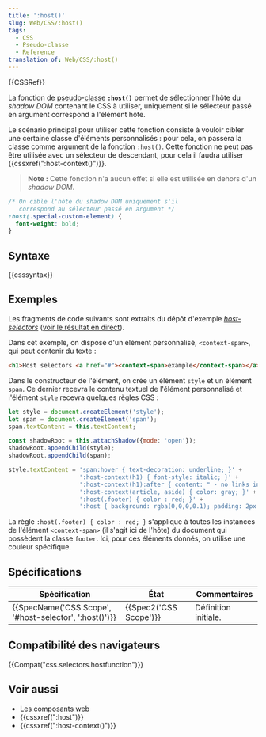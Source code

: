```yaml
---
title: ':host()'
slug: Web/CSS/:host()
tags:
  - CSS
  - Pseudo-classe
  - Reference
translation_of: Web/CSS/:host()
---
```

{{CSSRef}}

La fonction de [pseudo-classe](/fr/docs/Web/CSS/Pseudo-classes) **`:host()`** permet de sélectionner l'hôte du _shadow DOM_ contenant le CSS à utiliser, uniquement si le sélecteur passé en argument correspond à l'élément hôte.

Le scénario principal pour utiliser cette fonction consiste à vouloir cibler une certaine classe d'éléments personnalisés : pour cela, on passera la classe comme argument de la fonction `:host()`. Cette fonction ne peut pas être utilisée avec un sélecteur de descendant, pour cela il faudra utiliser  {{cssxref(":host-context()")}}.

> **Note :** Cette fonction n'a aucun effet si elle est utilisée en dehors d'un _shadow DOM_.

```css
/* On cible l'hôte du shadow DOM uniquement s'il
   correspond au sélecteur passé en argument */
:host(.special-custom-element) {
  font-weight: bold;
}
```

## Syntaxe

{{csssyntax}}

## Exemples

Les fragments de code suivants sont extraits du dépôt d'exemple [_host-selectors_](https://github.com/mdn/web-components-examples/tree/master/host-selectors) ([voir le résultat en direct](https://mdn.github.io/web-components-examples/host-selectors/)).

Dans cet exemple, on dispose d'un élément personnalisé, `<context-span>`, qui peut contenir du texte :

```html
<h1>Host selectors <a href="#"><context-span>example</context-span></a></h1>
```

Dans le constructeur de l'élément, on crée un élément `style` et un élément `span`. Ce dernier recevra le contenu textuel de l'élément personnalisé et l'élément `style` recevra quelques règles CSS :

```js
let style = document.createElement('style');
let span = document.createElement('span');
span.textContent = this.textContent;

const shadowRoot = this.attachShadow({mode: 'open'});
shadowRoot.appendChild(style);
shadowRoot.appendChild(span);

style.textContent = 'span:hover { text-decoration: underline; }' +
                    ':host-context(h1) { font-style: italic; }' +
                    ':host-context(h1):after { content: " - no links in headers!" }' +
                    ':host-context(article, aside) { color: gray; }' +
                    ':host(.footer) { color : red; }' +
                    ':host { background: rgba(0,0,0,0.1); padding: 2px 5px; }';
```

La règle `:host(.footer) { color : red; }` s'applique à toutes les instances de l'élément `<context-span>` (il s'agit ici de l'hôte) du document qui possèdent la classe `footer`. Ici, pour ces éléments donnés, on utilise une couleur spécifique.

## Spécifications

| Spécification                                                            | État                         | Commentaires         |
| ------------------------------------------------------------------------ | ---------------------------- | -------------------- |
| {{SpecName('CSS Scope', '#host-selector', ':host()')}} | {{Spec2('CSS Scope')}} | Définition initiale. |

## Compatibilité des navigateurs

{{Compat("css.selectors.hostfunction")}}

## Voir aussi

- [Les composants web](/fr/docs/Web/Web_Components)
- {{cssxref(":host")}}
- {{cssxref(":host-context()")}}
